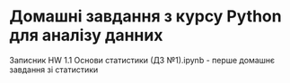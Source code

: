 # Домашні завдання з курсу Python для аналізу данних
Записник HW 1.1 Основи статистики (ДЗ №1).ipynb - перше домашнє завдання зі статистики
